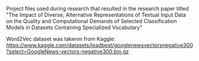 Project files used during research that resulted in the research paper titled "The Impact of Diverse, Alternative Representations of Textual Input Data on the Quality and Computational Demands of Selected Classification Models in Datasets Containing Specialized Vocabulary"

Word2Vec dataset was takenm from Kaggle: https://www.kaggle.com/datasets/leadbest/googlenewsvectorsnegative300?select=GoogleNews-vectors-negative300.bin.gz
